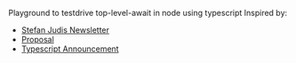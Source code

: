 Playground to testdrive top-level-await in node using typescript
Inspired by:
- [Stefan Judis Newsletter](https://www.stefanjudis.com/today-i-learned/top-level-await-is-available-in-node-js-modules/)
- [Proposal](https://github.com/tc39/proposal-top-level-await)
- [Typescript Announcement](https://www.typescriptlang.org/docs/handbook/release-notes/typescript-3-8.html#top-level-await)
